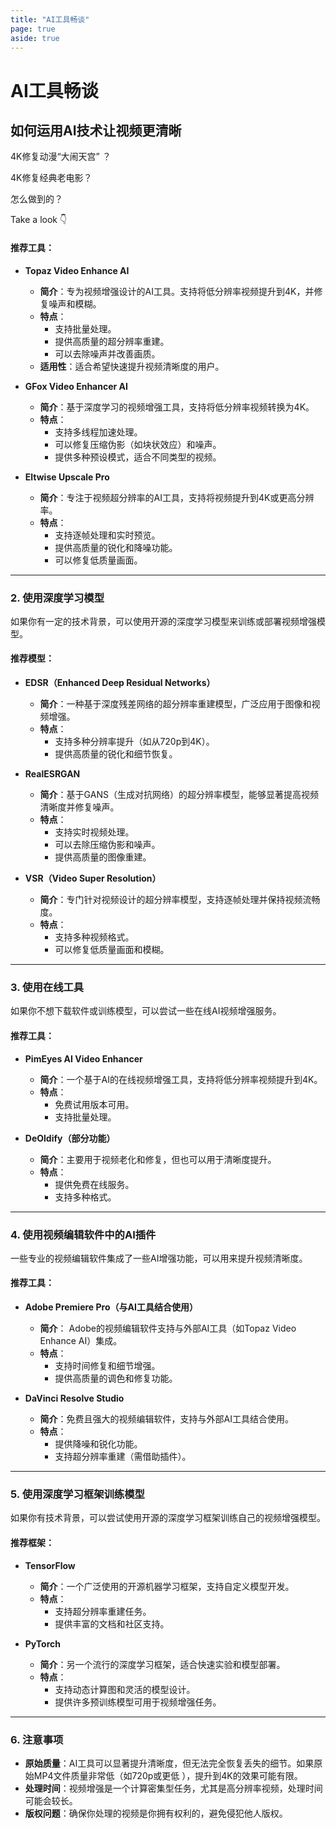 ```yaml
---
title: "AI工具畅谈"
page: true 
aside: true
---
```


# AI工具畅谈 

## 如何运用AI技术让视频更清晰
4K修复动漫“大闹天宫” ？

4K修复经典老电影？

怎么做到的？

Take a look 👇

#### **推荐工具：**
- **Topaz Video Enhance AI**  
  - **简介**：专为视频增强设计的AI工具。支持将低分辨率视频提升到4K，并修复噪声和模糊。
  - **特点**：
    - 支持批量处理。
    - 提供高质量的超分辨率重建。
    - 可以去除噪声并改善画质。
  - **适用性**：适合希望快速提升视频清晰度的用户。

- **GFox Video Enhancer AI**  
  - **简介**：基于深度学习的视频增强工具，支持将低分辨率视频转换为4K。
  - **特点**：
    - 支持多线程加速处理。
    - 可以修复压缩伪影（如块状效应）和噪声。
    - 提供多种预设模式，适合不同类型的视频。

- **Eltwise Upscale Pro**  
  - **简介**：专注于视频超分辨率的AI工具，支持将视频提升到4K或更高分辨率。
  - **特点**：
    - 支持逐帧处理和实时预览。
    - 提供高质量的锐化和降噪功能。
    - 可以修复低质量画面。

---

### **2. 使用深度学习模型**
如果你有一定的技术背景，可以使用开源的深度学习模型来训练或部署视频增强模型。

#### **推荐模型：**
- **EDSR（Enhanced Deep Residual Networks）**  
  - **简介**：一种基于深度残差网络的超分辨率重建模型，广泛应用于图像和视频增强。
  - **特点**：
    - 支持多种分辨率提升（如从720p到4K）。
    - 提供高质量的锐化和细节恢复。

- **RealESRGAN**  
  - **简介**：基于GANS（生成对抗网络）的超分辨率模型，能够显著提高视频清晰度并修复噪声。
  - **特点**：
    - 支持实时视频处理。
    - 可以去除压缩伪影和噪声。
    - 提供高质量的图像重建。

- **VSR（Video Super Resolution）**  
  - **简介**：专门针对视频设计的超分辨率模型，支持逐帧处理并保持视频流畅度。
  - **特点**：
    - 支持多种视频格式。
    - 可以修复低质量画面和模糊。

---

### **3. 使用在线工具**
如果你不想下载软件或训练模型，可以尝试一些在线AI视频增强服务。

#### **推荐工具：**
- **PimEyes AI Video Enhancer**  
  - **简介**：一个基于AI的在线视频增强工具，支持将低分辨率视频提升到4K。
  - **特点**：
    - 免费试用版本可用。
    - 支持批量处理。

- **DeOldify（部分功能）**  
  - **简介**：主要用于视频老化和修复，但也可以用于清晰度提升。
  - **特点**：
    - 提供免费在线服务。
    - 支持多种格式。

---

### **4. 使用视频编辑软件中的AI插件**
一些专业的视频编辑软件集成了一些AI增强功能，可以用来提升视频清晰度。

#### **推荐工具：**
- **Adobe Premiere Pro（与AI工具结合使用）**  
  - **简介**： Adobe的视频编辑软件支持与外部AI工具（如Topaz Video Enhance AI）集成。
  - **特点**：
    - 支持时间修复和细节增强。
    - 提供高质量的调色和修复功能。

- **DaVinci Resolve Studio**  
  - **简介**：免费且强大的视频编辑软件，支持与外部AI工具结合使用。
  - **特点**：
    - 提供降噪和锐化功能。
    - 支持超分辨率重建（需借助插件）。

---

### **5. 使用深度学习框架训练模型**
如果你有技术背景，可以尝试使用开源的深度学习框架训练自己的视频增强模型。

#### **推荐框架：**
- **TensorFlow**  
  - **简介**：一个广泛使用的开源机器学习框架，支持自定义模型开发。
  - **特点**：
    - 支持超分辨率重建任务。
    - 提供丰富的文档和社区支持。

- **PyTorch**  
  - **简介**：另一个流行的深度学习框架，适合快速实验和模型部署。
  - **特点**：
    - 支持动态计算图和灵活的模型设计。
    - 提供许多预训练模型可用于视频增强任务。

---

### **6. 注意事项**
- **原始质量**：AI工具可以显著提升清晰度，但无法完全恢复丢失的细节。如果原始MP4文件质量非常低（如720p或更低
），提升到4K的效果可能有限。
- **处理时间**：视频增强是一个计算密集型任务，尤其是高分辨率视频，处理时间可能会较长。
- **版权问题**：确保你处理的视频是你拥有权利的，避免侵犯他人版权。